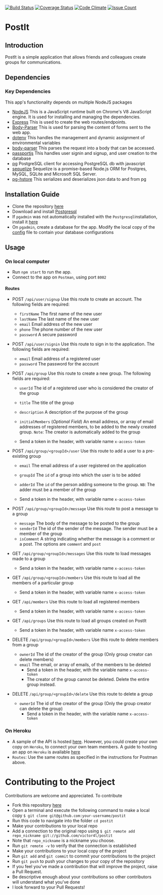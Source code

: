 [![Build Status](https://travis-ci.org/victor4l/PostIt.svg?branch=develop)](https://travis-ci.org/victor4l/PostIt)
[![Coverage Status](https://coveralls.io/repos/github/victor4l/PostIt/badge.svg?branch=develop)](https://coveralls.io/github/victor4l/PostIt?branch=develop)
[![Code Climate](https://codeclimate.com/github/victor4l/PostIt/badges/gpa.svg)](https://codeclimate.com/github/victor4l/PostIt)
[![Issue Count](https://codeclimate.com/github/victor4l/PostIt/badges/issue_count.svg)](https://codeclimate.com/github/victor4l/PostIt)

# PostIt

## Introduction 
PostIt is a simple application that allows friends and colleagues create groups for communications. 
## Dependencies

### Key Dependencies
 This app's functionality depends on multiple NodeJS packages
* [NodeJS](https://nodejs.org/) This is a JavaScript runtime built on Chrome's V8 JavaScript engine. It is used for installing and managing the dependencies.
* [Express](https://expressjs.com/) This is used to create the web routes/endpoints.
* [Body-Parser](https://www.npmjs.com/package/body-parser) This is used for parsing the content of forms sent to the web app.
* [dotenv](https://www.npmjs.com/package/dotenv) This handles the management and dynamic assignment of environmental variables
* [body-parser](https://www.npmjs.com/package/body-parser) This parses the request into a body that can be accessed.
* [passportjs](passportjs.org) This handles user signin and signup, and user creation to the database
* [pg](https://www.npmjs.com/package/pg) PostgreSQL client for accessing PostgreSQL db with javascript
* [sequelize](https://www.npmjs.com/package/sequelize) Sequelize is a promise-based Node.js ORM for Postgres, MySQL, SQLite and Microsoft SQL Server.
* [pg-hstore](https://www.npmjs.com/package/pg-hstore) This serializes and deserializes json data to and from pg 

## Installation Guide
* Clone the repository [here](www.github.com/victor4l/postit)
* Download and install [Postgresql](https://www.postgresql.org/download/)
* If `pgadmin` was not automatically installed with the `Postgresql`installation, install it [here](https://www.pgadmin.org/)
* On `pgadmin`, create a database for the app. Modify the local copy of the [config](https://github.com/victor4l/PostIt/blob/develop/server/config/config.json) file to contain your database configurations

## Usage

### On local computer 
* Run `npm start` to run the app.
* Connect to the app on `Postman`, using port `8002`
#### Routes
* POST `/api/user/signup` Use this route to create an account. The following fields are required:
  * `firstName` The first name of the new user
  * `lastName`  The last name of the new user
  * `email`     Email address of the new user
  *  `phone`  The phone number of the new user
  * `password` A secure password

* POST `/api/user/signin` Use this route to sign in to the application. The following fields are required:
  * `email`     Email address of a registered user
  * `password` The password for the account

* POST `/api/group` Use this route to create a new group. The following fields are required:
  * `userId` The id of a registered user who is considered the creator of the group
  * `title`  The title of the group
  * `description`     A description of the purpose of the group
  * `initialMembers` (_Optional Field_) An email address, or array of email addresses of registered members, to be added to the newly created group. `Note`: The creator is automatically added to the group
  
  * Send a token in the header, with variable name `x-access-token`

* POST `/api/group/<groupId>/user` Use this route to add a user to a pre-existing group
  * `email` The email address of a user registered on the application
  * `groupId` The `id` of a group into which the user is to be added 
  * `adderId` The `id` of the person adding someone to the group. `NB`: The adder must be a member of the group

  * Send a token in the header, with variable name `x-access-token`

* POST `/api/group/<groupId>/message` Use this route to post a message to a group
  * `message` The body of the message to be posted to the group
  * `senderId` The id of the sender of the message. The sender must be a member of the group
  * `isComment` A string indicating whether the message is a comment or a post. The options are `comment` and `post` 

* GET `/api/group/<groupId>/messages` Use this route to load messages made to a group
  * Send a token in the header, with variable name `x-access-token`
* GET `/api/group/<groupId>/members` Use this route to load all the members of a particular group
  * Send a token in the header, with variable name `x-access-token`
* GET `/api/members` Use this route to load all registered members
  * Send a token in the header, with variable name `x-access-token`
* GET `/api/groups` Use this route to load all groups created on PostIt
  * Send a token in the header, with variable name `x-access-token`

* DELETE  `/api/group/<groupId>/members` Use this route to delete members from a group
  * `ownerId` The id of the creator of the group (Only group creator can delete members)
  * `email` The email, or array of emails, of the members to be deleted
    * Send a token in the header, with the variable name `x-access-token`
    * The creator of the group cannot be deleted. Delete the entire group instead.

* DELETE `/api/group/<groupId>/delete` Use this route to delete a group
  * `ownerId` The id of the creator of the group (Only the group creator can delete the group)
    * Send a token in the header, with the variable name `x-access-token`
    
### On Heroku
* A sample of the API is hosted [here](https://postit-api-victor.herokuapp.com/). However, you could create your own copy on `Heroku`, to connect your own team members. A guide to hosting an app on 
`Heroku` is available [here](https://devcenter.heroku.com/articles/getting-started-with-nodejs#introduction)
* `Routes`: Use the same routes as specified in the instructions for Postman above.


# Contributing to the Project
Contributions are welcome and appreciated. To contribute
* Fork this repository [here](https://github.com/victor4l/postit)
* Open a terminal and execute the following command to make a local copy
`$ git clone git@github.com:your-username/postit`
* Run this code to navigate into the folder `cd postit`
* Make your contributions to your local repo
* Add a connection to the original repo using
`$ git remote add repo_nickname git://github.com/victor4l/postit`
* Note that `repo_nickname` is a nickname you choose.
* Run `git remote -v` to verify that the connection is established
* Make your contributions to your local copy of the project
* Run `git add` and `git commit` to commit your contributions to the project
* Run `git push` to push your changes to your copy of the repository
* If you feel you've made a contribution that will improve the project, raise a Pull Request.
* Be descriptive enough about your contributions so other contributors will understand what you've done
* I look forward to your Pull Requests!

